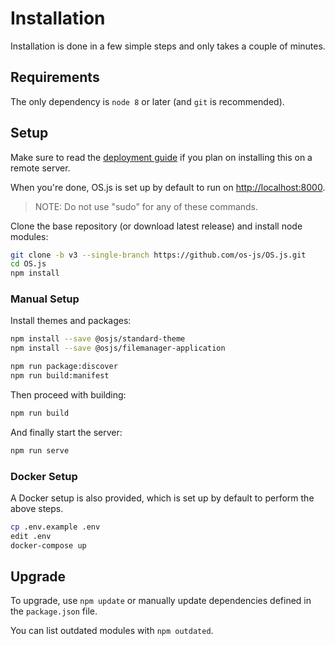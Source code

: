 # Installation

Installation is done in a few simple steps and only takes a couple of minutes.

## Requirements

The only dependency is `node 8` or later (and `git` is recommended).

## Setup

Make sure to read the [deployment guide](../guide/deploy/README.md) if you plan on installing this on a remote server.

When you're done, OS.js is set up by default to run on [http://localhost:8000](http://localhost:8000).

> NOTE: Do not use "sudo" for any of these commands.

Clone the base repository (or download latest release) and install node modules:

```bash
git clone -b v3 --single-branch https://github.com/os-js/OS.js.git
cd OS.js
npm install
```

### Manual Setup

Install themes and packages:

```bash
npm install --save @osjs/standard-theme
npm install --save @osjs/filemanager-application

npm run package:discover
npm run build:manifest
```

Then proceed with building:

```bash
npm run build
```

And finally start the server:

```bash
npm run serve
```

### Docker Setup

A Docker setup is also provided, which is set up by default to perform the above steps.

```bash
cp .env.example .env
edit .env
docker-compose up
```

## Upgrade

To upgrade, use `npm update` or manually update dependencies defined in the `package.json` file.

You can list outdated modules with `npm outdated`.
